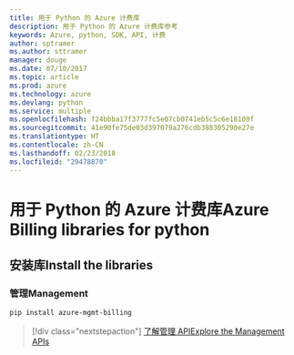 ```yaml
---
title: 用于 Python 的 Azure 计费库
description: 用于 Python 的 Azure 计费库参考
keywords: Azure, python, SDK, API, 计费
author: sptramer
ms.author: sttramer
manager: douge
ms.date: 07/10/2017
ms.topic: article
ms.prod: azure
ms.technology: azure
ms.devlang: python
ms.service: multiple
ms.openlocfilehash: f24bbba17f3777fc5e07cb0741eb5c5c6e18109f
ms.sourcegitcommit: 41e90fe75de03d397079a276cdb388305290e27e
ms.translationtype: HT
ms.contentlocale: zh-CN
ms.lasthandoff: 02/23/2018
ms.locfileid: "29478870"
---
```

# <a name="azure-billing-libraries-for-python"></a><span data-ttu-id="e935a-104">用于 Python 的 Azure 计费库</span><span class="sxs-lookup"><span data-stu-id="e935a-104">Azure Billing libraries for python</span></span>

## <a name="install-the-libraries"></a><span data-ttu-id="e935a-105">安装库</span><span class="sxs-lookup"><span data-stu-id="e935a-105">Install the libraries</span></span>


### <a name="management"></a><span data-ttu-id="e935a-106">管理</span><span class="sxs-lookup"><span data-stu-id="e935a-106">Management</span></span>

```bash
pip install azure-mgmt-billing
```
> [!div class="nextstepaction"]
> [<span data-ttu-id="e935a-107">了解管理 API</span><span class="sxs-lookup"><span data-stu-id="e935a-107">Explore the Management APIs</span></span>](/python/api/overview/azure/billing/management)
